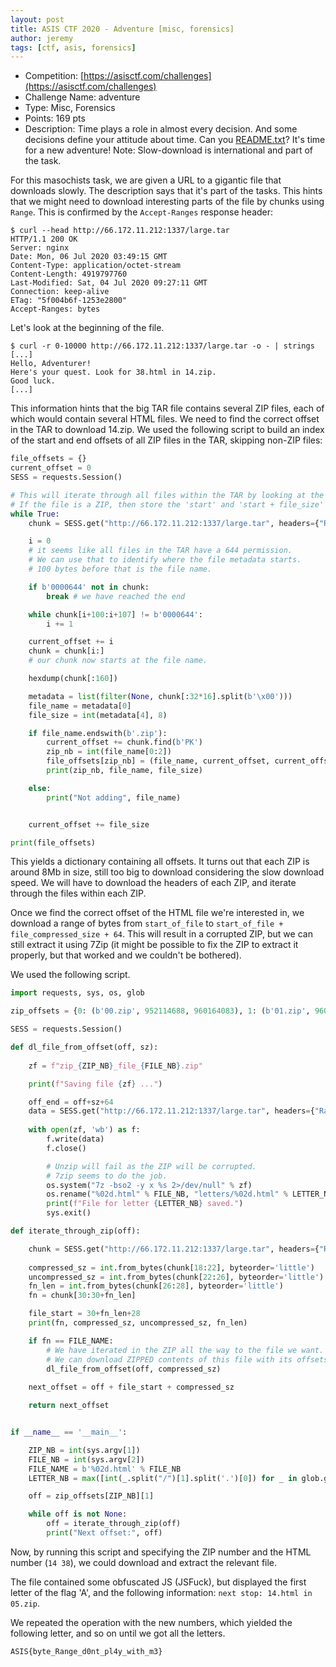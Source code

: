 ```yaml
---
layout: post
title: ASIS CTF 2020 - Adventure [misc, forensics]
author: jeremy
tags: [ctf, asis, forensics]
---
```


 * Competition: [https://asisctf.com/challenges](https://asisctf.com/challenges)
 * Challenge Name: adventure
 * Type: Misc, Forensics
 * Points: 169 pts
 * Description: Time plays a role in almost every decision. And some decisions define your attitude about time.
Can you  [README.txt](http://66.172.11.212:1337/large.tar)? It's time for a new adventure!
Note: Slow-download is international and part of the task.


For this masochists task, we are given a URL to a gigantic file that downloads slowly. The description says that it's part of the tasks. This hints that we might need to download interesting parts of the file by chunks using `Range`. This is confirmed by the `Accept-Ranges` response header:
<!--more-->
```http
$ curl --head http://66.172.11.212:1337/large.tar
HTTP/1.1 200 OK
Server: nginx
Date: Mon, 06 Jul 2020 03:49:15 GMT
Content-Type: application/octet-stream
Content-Length: 4919797760
Last-Modified: Sat, 04 Jul 2020 09:27:11 GMT
Connection: keep-alive
ETag: "5f004b6f-1253e2800"
Accept-Ranges: bytes
```

Let's look at the beginning of the file.

```
$ curl -r 0-10000 http://66.172.11.212:1337/large.tar -o - | strings
[...]
Hello, Adventurer!
Here's your quest. Look for 38.html in 14.zip.
Good luck.
[...]
```

This information hints that the big TAR file contains several ZIP files, each of which would contain several HTML files. We need to find the correct offset in the TAR to download 14.zip. We used the following script to build an index of the start and end offsets of all ZIP files in the TAR, skipping non-ZIP files:

```python
file_offsets = {}
current_offset = 0
SESS = requests.Session()

# This will iterate through all files within the TAR by looking at the file sizes and skipping chunks.
# If the file is a ZIP, then store the 'start' and 'start + file_size' offsets.
while True:
	chunk = SESS.get("http://66.172.11.212:1337/large.tar", headers={"Range": "bytes={}-{}".format(current_offset, current_offset+2048)}).content

	i = 0
	# it seems like all files in the TAR have a 644 permission.
	# We can use that to identify where the file metadata starts.
	# 100 bytes before that is the file name.

	if b'0000644' not in chunk:
		break # we have reached the end

	while chunk[i+100:i+107] != b'0000644':
		i += 1

	current_offset += i
	chunk = chunk[i:]
	# our chunk now starts at the file name.

	hexdump(chunk[:160])

	metadata = list(filter(None, chunk[:32*16].split(b'\x00')))
	file_name = metadata[0]
	file_size = int(metadata[4], 8)

	if file_name.endswith(b'.zip'):
		current_offset += chunk.find(b'PK')
		zip_nb = int(file_name[0:2])
		file_offsets[zip_nb] = (file_name, current_offset, current_offset + file_size)
		print(zip_nb, file_name, file_size)

	else:
		print("Not adding", file_name)


	current_offset += file_size

print(file_offsets)
```

This yields a dictionary containing all offsets. It turns out that each ZIP is around 8Mb in size, still too big to download considering the slow download speed. We will have to download the headers of each ZIP, and iterate through the files within each ZIP.

Once we find the correct offset of the HTML file we're interested in, we download a range of bytes from `start_of_file` to `start_of_file + file_compressed_size + 64`. This will result in a corrupted ZIP, but we can still extract it using 7Zip (it might be possible to fix the ZIP to extract it properly, but that worked and we couldn't be bothered).

We used the following script.

```python
import requests, sys, os, glob

zip_offsets = {0: (b'00.zip', 952114688, 960164083), 1: (b'01.zip', 960164864, 968215002), 2: (b'02.zip', 968215552, 976267211), 3: (b'03.zip', 976267776, 984319480), 4: (b'04.zip', 984320000, 992371092), 5: (b'05.zip', 992371712, 1000422660), 6: (b'06.zip', 1000423424, 1008474007), 7: (b'07.zip', 1008474624, 1016525526), 8: (b'08.zip', 1016526336, 1024577060), 9: (b'09.zip', 1024578048, 1032628130), 10: (b'10.zip', 1292676608, 1300728512), 11: (b'11.zip', 1300729344, 1308780086), 12: (b'12.zip', 1308781056, 1316831919), 13: (b'13.zip', 1316832768, 1324884862), 14: (b'14.zip', 1324885504, 1332936833), 15: (b'15.zip', 1332937728, 1340988857), 16: (b'16.zip', 1340989440, 1349039050), 17: (b'17.zip', 1349039616, 1357089517), 18: (b'18.zip', 1357090304, 1365142595), 19: (b'19.zip', 1365143552, 1373195111), 20: (b'20.zip', 1633243648, 1641293567), 21: (b'21.zip', 1641294336, 1649344690), 22: (b'22.zip', 1649345536, 1657397491), 23: (b'23.zip', 1657398272, 1665448389), 24: (b'24.zip', 1665448960, 1673498303), 25: (b'25.zip', 1673499136, 1681549265), 26: (b'26.zip', 1681549824, 1689600833), 27: (b'27.zip', 1689601536, 1697651730), 28: (b'28.zip', 1697652736, 1705704865), 29: (b'29.zip', 1705705472, 1713755848), 30: (b'30.zip', 1973804544, 1981855280), 31: (b'31.zip', 1981856256, 1989906786), 32: (b'32.zip', 1989907456, 1997957277), 33: (b'33.zip', 1997958144, 2006009008), 34: (b'34.zip', 2006009856, 2014061518), 35: (b'35.zip', 2014062080, 2022113177), 36: (b'36.zip', 2022113792, 2030167410), 37: (b'37.zip', 2030168064, 2038218676), 38: (b'38.zip', 2038219264, 2046271085), 39: (b'39.zip', 2046272000, 2054324991), 40: (b'40.zip', 2054325760, 2062376298), 41: (b'41.zip', 2062376960, 2070427472), 42: (b'42.zip', 2330476032, 2338527958), 43: (b'43.zip', 2338528768, 2346581026), 44: (b'44.zip', 2346582016, 2354633929), 45: (b'45.zip', 2354634752, 2362683979), 46: (b'46.zip', 2362684928, 2370736220), 47: (b'47.zip', 2370737152, 2378788090), 48: (b'48.zip', 2378788864, 2386840079), 49: (b'49.zip', 2386841088, 2394892339), 50: (b'50.zip', 3477024768, 3485075715), 51: (b'51.zip', 3485076480, 3493126300), 52: (b'52.zip', 3623151104, 3631202624), 53: (b'53.zip', 3631203328, 3639254048), 54: (b'54.zip', 3639255040, 3647304776), 55: (b'55.zip', 3647305728, 3655358340), 56: (b'56.zip', 3655358976, 3663410448), 57: (b'57.zip', 3663411200, 3671459818), 58: (b'58.zip', 3671460352, 3679512310), 59: (b'59.zip', 3679513088, 3687563695), 60: (b'60.zip', 3687564288, 3695615428), 61: (b'61.zip', 3695616000, 3703666420), 62: (b'62.zip', 3703667200, 3711717964), 63: (b'63.zip', 3711718912, 3719771189), 64: (b'64.zip', 3719772160, 3727821910), 65: (b'65.zip', 3727822848, 3735874098), 66: (b'66.zip', 3735875072, 3743924641), 67: (b'67.zip', 3743925248, 3751975683), 68: (b'68.zip', 3751976448, 3760028069), 69: (b'69.zip', 3760028672, 3768079578), 70: (b'70.zip', 3898104320, 3906156153), 71: (b'71.zip', 3906157056, 3914207516), 72: (b'72.zip', 3914208256, 3922258897), 73: (b'73.zip', 3922259456, 3930311209), 74: (b'74.zip', 3930312192, 3938362949), 75: (b'75.zip', 4068387840, 4076438195), 76: (b'76.zip', 4076439040, 4084490885), 77: (b'77.zip', 4084491776, 4092542117), 78: (b'78.zip', 4092542976, 4100594081), 79: (b'79.zip', 4100594688, 4108644547), 80: (b'80.zip', 4108645376, 4116696839), 81: (b'81.zip', 4246721536, 4254772858), 82: (b'82.zip', 4254773760, 4262825317), 83: (b'83.zip', 4262825984, 4270876325), 84: (b'84.zip', 4270877184, 4278927213), 85: (b'85.zip', 4278927872, 4286977929), 86: (b'86.zip', 4286978560, 4295029320), 87: (b'87.zip', 4295030272, 4303080395), 88: (b'88.zip', 4303080960, 4311132747), 89: (b'89.zip', 4311133696, 4319184711), 90: (b'90.zip', 4449210368, 4457260440), 91: (b'91.zip', 4457261056, 4465310933), 92: (b'92.zip', 4465311744, 4473362932), 93: (b'93.zip', 4473363456, 4481414993), 94: (b'94.zip', 4481415680, 4489467058), 95: (b'95.zip', 4489467904, 4497517791), 96: (b'96.zip', 4497518592, 4505569673), 97: (b'97.zip', 4635594240, 4643644378), 98: (b'98.zip', 4643644928, 4651695579), 99: (b'99.zip', 4781720064, 4789770351)}

SESS = requests.Session()

def dl_file_from_offset(off, sz):
	
	zf = f"zip_{ZIP_NB}_file_{FILE_NB}.zip"

	print(f"Saving file {zf} ...")

	off_end = off+sz+64
	data = SESS.get("http://66.172.11.212:1337/large.tar", headers={"Range": "bytes={}-{}".format(off, off_end)}).content
	
	with open(zf, 'wb') as f:
		f.write(data)
		f.close()

		# Unzip will fail as the ZIP will be corrupted.
		# 7zip seems to do the job.
		os.system("7z -bso2 -y x %s 2>/dev/null" % zf)
		os.rename("%02d.html" % FILE_NB, "letters/%02d.html" % LETTER_NB)
		print(f"File for letter {LETTER_NB} saved.")
		sys.exit()

def iterate_through_zip(off):

	chunk = SESS.get("http://66.172.11.212:1337/large.tar", headers={"Range": "bytes={}-{}".format(off, off+200)}).content
	
	compressed_sz = int.from_bytes(chunk[18:22], byteorder='little')
	uncompressed_sz = int.from_bytes(chunk[22:26], byteorder='little')
	fn_len = int.from_bytes(chunk[26:28], byteorder='little')
	fn = chunk[30:30+fn_len]

	file_start = 30+fn_len+28
	print(fn, compressed_sz, uncompressed_sz, fn_len)

	if fn == FILE_NAME:
		# We have iterated in the ZIP all the way to the file we want.
		# We can download ZIPPED contents of this file with its offsets.
		dl_file_from_offset(off, compressed_sz)
	
	next_offset = off + file_start + compressed_sz

	return next_offset


if __name__ == '__main__':

	ZIP_NB = int(sys.argv[1])
	FILE_NB = int(sys.argv[2])
	FILE_NAME = b'%02d.html' % FILE_NB
	LETTER_NB = max([int(_.split("/")[1].split('.')[0]) for _ in glob.glob("letters/*.html")]) + 1

	off = zip_offsets[ZIP_NB][1]

	while off is not None:
		off = iterate_through_zip(off)
		print("Next offset:", off)

```

Now, by running this script and specifying the ZIP number and the HTML number (`14 38`), we could download and extract the relevant file.

The file contained some obfuscated JS (JSFuck), but displayed the first letter of the flag 'A', and the following information: `next stop: 14.html in 05.zip`.

We repeated the operation with the new numbers, which yielded the following letter, and so on until we got all the letters.

`ASIS{byte_Range_d0nt_pl4y_with_m3}`

```
